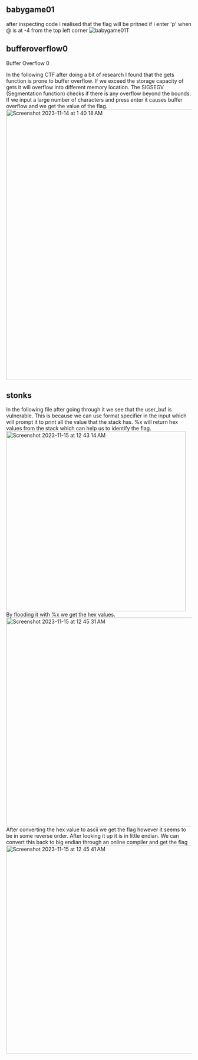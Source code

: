 ## babygame01
after inspecting code i realised that the flag will be pritned if i enter 'p' when @ is at -4 from the top left corner
![babygame01T](https://github.com/aghogwarts/JTP23-WriteUps/assets/107710230/1978e258-b2da-4819-b01a-b2c3f2c45377)


## bufferoverflow0

Buffer Overflow 0

In the following CTF after doing a bit of research I found that the gets function is prone to buffer overflow. If we exceed the storage capacity
of gets it will overflow into different memory location. The SIGSEGV (Segmentation function) checks if there is any overflow beyond the bounds.
If we input a large number of characters and press enter it causes buffer overflow and we get the value of the flag.
<img width="733" alt="Screenshot 2023-11-14 at 1 40 18 AM" src="https://github.com/nsjss1207/Crypto/assets/107710230/90363392-850b-4145-9d81-e4c9129599ad">


## stonks

In the following file after going through it we see that the user_buf is vulnerable. This is because we can use format specifier in the input which will prompt it to print all the value that the stack has. %x will return hex values from the stack which can help us to identify the flag.
<img width="487" alt="Screenshot 2023-11-15 at 12 43 14 AM" src="https://github.com/nsjss1207/Crypto/assets/107710230/4661e630-e270-4424-81d5-50e6495415b2">
By flooding it with %x we get the hex values.
<img width="565" alt="Screenshot 2023-11-15 at 12 45 31 AM" src="https://github.com/nsjss1207/Crypto/assets/107710230/b3cfd187-9fe0-4246-8612-657634f5e247">
After converting the hex value to ascii we get the flag however it seems to be in some reverse order. After looking it up it is in little endian. We can convert this back to big endian through an online compiler and get the flag
<img width="565" alt="Screenshot 2023-11-15 at 12 45 41 AM" src="https://github.com/nsjss1207/Crypto/assets/107710230/31cadbf7-ddfc-4082-bbff-392d84e8826c">

